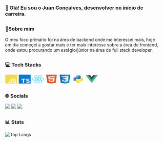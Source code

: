 ### 👋 Olá! Eu sou o Juan Gonçalves, desenvolver no início de carreira.

##

### 🚀Sobre mim<br>
O meu foco primário foi na área de backend onde me interessei mais, hoje em dia começei a gostar mais e ter mais interesse sobre a área de frontend, onde estou procurando um estágio/júnior na área de full stack developer.


##

### 💻 Tech Stacks

<div style="display: inline_block">
  <img align="center" alt="Juan-Js" height="30" width="40" src="https://raw.githubusercontent.com/devicons/devicon/master/icons/javascript/javascript-plain.svg">
  <img align="center" alt="Juan-Ts" height="30" width="40" src="https://raw.githubusercontent.com/devicons/devicon/master/icons/typescript/typescript-plain.svg">
  <img align="center" alt="Juan-React" height="30" width="40" src="https://raw.githubusercontent.com/devicons/devicon/master/icons/react/react-original.svg">
  <img align="center" alt="Juan-HTML" height="30" width="40" src="https://raw.githubusercontent.com/devicons/devicon/master/icons/html5/html5-original.svg">
  <img align="center" alt="Juan-CSS" height="30" width="40" src="https://raw.githubusercontent.com/devicons/devicon/master/icons/css3/css3-original.svg">
  <img align="center" alt="Juan-Python" height="30" width="40" src="https://raw.githubusercontent.com/devicons/devicon/master/icons/python/python-original.svg">
  <img align="center" alt="Juan-Python" height="30" width="40" src="https://raw.githubusercontent.com/devicons/devicon/master/icons/vuejs/vuejs-original.svg">
</div>
  
##

### 🌐 Socials

<div> 
  <a href="https://instagram.com/juan.goncalves" target="_blank"><img src="https://img.shields.io/badge/-Instagram-%23E4405F?style=for-the-badge&logo=instagram&logoColor=white" target="_blank"></a>
  <a href = "mailto:juangdes@gmail.com"><img src="https://img.shields.io/badge/-Gmail-%23333?style=for-the-badge&logo=gmail&logoColor=white" target="_blank"></a>
  <a href="https://www.linkedin.com/in/juangdes/" target="_blank"><img src="https://img.shields.io/badge/-LinkedIn-%230077B5?style=for-the-badge&logo=linkedin&logoColor=white" target="_blank"></a> 
</div>

##

### 📊 Stats

![Top Langs](https://github-readme-stats.vercel.app/api/top-langs/?username=juangdes&layout=compact)




